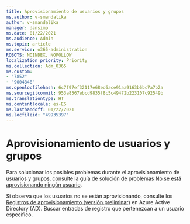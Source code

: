 ```yaml
---
title: Aprovisionamiento de usuarios y grupos
ms.author: v-smandalika
author: v-smandalika
manager: dansimp
ms.date: 01/22/2021
ms.audience: Admin
ms.topic: article
ms.service: o365-administration
ROBOTS: NOINDEX, NOFOLLOW
localization_priority: Priority
ms.collection: Adm_O365
ms.custom:
- "7852"
- "9004348"
ms.openlocfilehash: 6c7f97ef32117e68ed6ace91aa9163b6bc7a7b2a
ms.sourcegitcommit: 953a8567ebcd9835f8c5c49472b223107c92549b
ms.translationtype: HT
ms.contentlocale: es-ES
ms.lasthandoff: 01/22/2021
ms.locfileid: "49935397"
---
```

# <a name="provisioning-users-and-groups"></a>Aprovisionamiento de usuarios y grupos

Para solucionar los posibles problemas durante el aprovisionamiento de usuarios y grupos, consulte la guía de solución de problemas [No se está aprovisionando ningún usuario](https://docs.microsoft.com/azure/active-directory/app-provisioning/application-provisioning-config-problem-no-users-provisioned).

Si observa que los usuarios no se están aprovisionando, consulte los [Registros de aprovisionamiento (versión preliminar)](https://docs.microsoft.com/azure/active-directory/reports-monitoring/concept-provisioning-logs) en Azure Active Directory (AD). Buscar entradas de registro que pertenezcan a un usuario específico.

